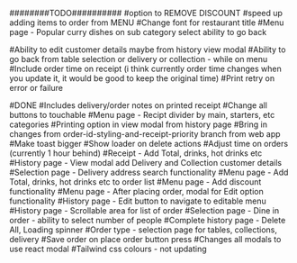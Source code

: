 ########TODO##########
#option to REMOVE DISCOUNT
#speed up adding items to order from MENU
#Change font for restaurant title
#Menu page - Popular curry dishes on sub category select ability to go back

#Ability to edit customer details maybe from history view modal
#Ability to go back from table selection or delivery or collection - while on menu
#Include order time on receipt (i think currently order time changes when you update it, it would be good to keep the original time)
#Print retry on error or failure

#DONE
#Includes delivery/order notes on printed receipt
#Change all buttons to touchable
#Menu page - Recipt divider by main, starters, etc categories
#Printing option in view modal from history page
#Bring in changes from order-id-styling-and-receipt-priority branch from web app
#Make toast bigger
#Show loader on delete actions
#Adjust time on orders (currently 1 hour behind)
#Receipt - Add Total, drinks, hot drinks etc
#History page - View modal add Delivery and Collection customer details
#Selection page - Delivery address search functionality
#Menu page - Add Total, drinks, hot drinks etc to order list
#Menu page - Add discount functionality
#Menu page - After placing order, modal for Edit option functionality
#History page - Edit button to navigate to editable menu
#History page - Scrollable area for list of order
#Selection page - Dine in order - ability to select number of people
#Complete history page - Delete All, Loading spinner
#Order type - selection page for tables, collections, delivery
#Save order on place order button press
#Changes all modals to use react modal
#Tailwind css colours - not updating
